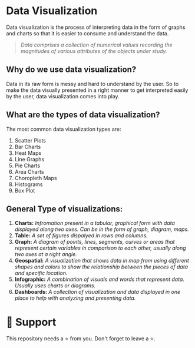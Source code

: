 # Data Visualization
Data visualization is the process of interpreting data in the form of graphs and charts so that it is easier to consume and understand the data.

> _Data comprises a collection of numerical values recording the magnitudes of various attributes of the objects under study._

## Why do we use data visualization?
Data in its raw form is messy and hard to understand by the user. So to make the data visually presented in a right manner to get interpreted easily by the user, data visualization comes into play.

## What are the types of data visualization?
The most common data visualization types are: 
1. Scatter Plots
2. Bar Charts
3. Heat Maps
4. Line Graphs
5. Pie Charts
6. Area Charts
7. Choropleth Maps
8. Histograms
9. Box Plot


## General Type of visualizations:
1. **Charts:** _Infromation present in a tabular, graphical form with data displayed along two axes. Can be in the form of graph, diagram, maps._
2. **Table:** _A set of figures dispalyed in rows and columns._
3. **Graph:** _A diagram of points, lines, segments, curves or areas that represent certain variables in comparison to each other, usually along two axes at a right angle._
4. **Geospatial:** _A visualization that shows data in map from using different shapes and colors to show the relationship between the pieces of data and specific location._
5. **Infographic:** _A combination of visuals and words that represent data. Usually uses charts or diagrams._
6. **Dashboards:** _A collection of visualization and data displayed in one place to help with analyzing and presenting data._

# :pray: Support
This repository needs a ⭐ from you. Don't forget to leave a ⭐.
